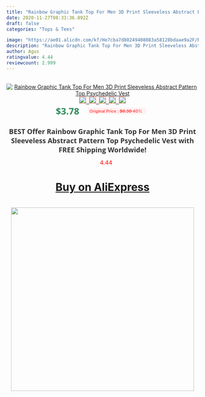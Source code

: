 ```yaml
---
title: "Rainbow Graphic Tank Top For Men 3D Print Sleeveless Abstract Pattern Top Psychedelic Vest"
date: 2020-11-27T08:33:36.892Z
draft: false
categories: "Tops & Tees"

image: "https://ae01.alicdn.com/kf/He7cba7d80249408083a58128bdaae9a2F/Rainbow-Graphic-Tank-Top-For-Men-3D-Print-Sleeveless-Abstract-Pattern-Top-Psychedelic-Vest.jpg"
description: "Rainbow Graphic Tank Top For Men 3D Print Sleeveless Abstract Pattern Top Psychedelic Vest"
author: Agus
ratingvalue: 4.44
reviewcount: 2.999
---
```

<br>
<div style="text-align: center;">
<a href="https://s.click.aliexpress.com/e/_A3Z821" target="_blank" rel="nofollow noopener noreferrer"><img alt="Rainbow Graphic Tank Top For Men 3D Print Sleeveless Abstract Pattern Top Psychedelic Vest" class="magnifier-image" src="https://ae01.alicdn.com/kf/He7cba7d80249408083a58128bdaae9a2F/Rainbow-Graphic-Tank-Top-For-Men-3D-Print-Sleeveless-Abstract-Pattern-Top-Psychedelic-Vest.jpg_640x640.jpg">
<br>
<img style="border:1px solid salmon" src="https://ae01.alicdn.com/kf/He7cba7d80249408083a58128bdaae9a2F/Rainbow-Graphic-Tank-Top-For-Men-3D-Print-Sleeveless-Abstract-Pattern-Top-Psychedelic-Vest.jpg_120x120.jpg">&nbsp;&nbsp;<img style="border:1px solid salmon" src="https://ae01.alicdn.com/kf/H531e32d0a4214878a9f920369ce793049/Rainbow-Graphic-Tank-Top-For-Men-3D-Print-Sleeveless-Abstract-Pattern-Top-Psychedelic-Vest.jpg_120x120.jpg">&nbsp;&nbsp;<img style="border:1px solid salmon" src="_120x120.jpg">&nbsp;&nbsp;<img style="border:1px solid salmon" src="_120x120.jpg">&nbsp;&nbsp;<img style="border:1px solid salmon" src="_120x120.jpg"></a></div><br0>
<div style="text-align: center;"><span style="background-color: white; border: 0px; box-sizing: border-box; color: seagreen; display: inline-block; font-family: &quot;open sans&quot; , &quot;arial&quot; , &quot;helvetica&quot; , sans-serif , &quot;heiti&quot;; font-size: 24px; font-stretch: inherit; font-weight: 700; line-height: inherit; margin: 0px 10px 0px 0px; padding: 0px; vertical-align: middle;">$3.78 </span>
<span style="background: rgb(255 , 241 , 241); border-radius: 3px; border: 0px; box-sizing: border-box; color: #ff4747; display: inline-block; font-family: inherit; font-size: 12px; font-stretch: inherit; font-style: inherit; font-variant: inherit; font-weight: 600; line-height: inherit; margin: 0px; padding: 2px 5px; transform: scale(0.9); vertical-align: middle;">Original Price : <b style="text-decoration: line-through;">$6.30 </b> 40%&nbsp;&nbsp;</span></div>
<h1 style="color: #333333; display: inline-block; font-family: &quot;open sans&quot; , &quot;arial&quot; , &quot;helvetica&quot; , sans-serif , &quot;heiti&quot;; font-size: 18px; font-stretch: inherit; font-weight: 700; text-align: center;">BEST Offer Rainbow Graphic Tank Top For Men 3D Print Sleeveless Abstract Pattern Top Psychedelic Vest with FREE Shipping Worldwide!</h1>
<div style="color: #ff4747; text-align: center;">
<img src="https://4.bp.blogspot.com/-M0ZcTcb-5uY/XleCXlxnR4I/AAAAAAAAAEc/OrjgMkXV1oMQFaCRZj5HQwOCBcu3w1FegCPcBGAYYCw/s1600/star.png" style="height: 15px;">&nbsp;<b>4.44</b></div>
<div class="button_cont" align="center"><a class="buynow_a" href="https://s.click.aliexpress.com/e/_A3Z821" target="_blank" rel="nofollow noopener noreferrer"><H1>Buy on AliExpress</H1></a></div><br>
<div class="separator" style="clear: both; text-align: center;">
<img src="https://lh3.googleusercontent.com/-pTy5HemUv9M/XlePHvY0dAI/AAAAAAAAAE4/0nX5iRUoIWY8eMW9Dpxeirr157OZliDIgCLcBGAsYHQ/s1600/badge.gif" width="480">
</div>

